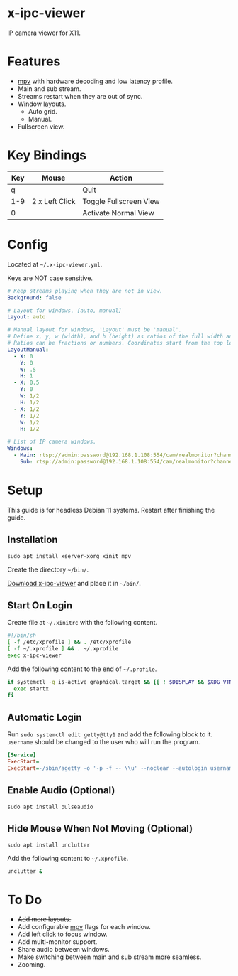 # x-ipc-viewer

IP camera viewer for X11.

# Features

- [mpv](https://mpv.io) with hardware decoding and low latency profile.
- Main and sub stream.
- Streams restart when they are out of sync.
- Window layouts.
  - Auto grid.
  - Manual.
- Fullscreen view.

# Key Bindings

| Key | Mouse          | Action                 |
| --- | -------------- | ---------------------- |
| q   |                | Quit                   |
| 1-9 | 2 x Left Click | Toggle Fullscreen View |
| 0   |                | Activate Normal View   |

# Config

Located at `~/.x-ipc-viewer.yml`.

Keys are NOT case sensitive.

```yaml
# Keep streams playing when they are not in view.
Background: false

# Layout for windows, [auto, manual]
Layout: auto

# Manual layout for windows, 'Layout' must be 'manual'.
# Define x, y, w (width), and h (height) as ratios of the full width and height.
# Ratios can be fractions or numbers. Coordinates start from the top left corner.
LayoutManual:
  - X: 0
    Y: 0
    W: .5
    H: 1
  - X: 0.5
    Y: 0
    W: 1/2
    H: 1/2
  - X: 1/2
    Y: 1/2
    W: 1/2
    H: 1/2

# List of IP camera windows.
Windows:
  - Main: rtsp://admin:password@192.168.1.108:554/cam/realmonitor?channel=1&subtype=0 # Main stream used in fullscreen and/or normal view.
    Sub: rtsp://admin:password@192.168.1.108:554/cam/realmonitor?channel=1&subtype=1 # Sub stream used in normal view. (optional)
```

# Setup

This guide is for headless Debian 11 systems. Restart after finishing the guide.

## Installation

```
sudo apt install xserver-xorg xinit mpv
```

Create the directory `~/bin/`.

[Download x-ipc-viewer](https://github.com/ItsNotGoodName/x-ipc-viewer/releases) and place it in `~/bin/`.

## Start On Login

Create file at `~/.xinitrc` with the following content.

```sh
#!/bin/sh
[ -f /etc/xprofile ] && . /etc/xprofile
[ -f ~/.xprofile ] && . ~/.xprofile
exec x-ipc-viewer
```

Add the following content to the end of `~/.profile`.

```sh
if systemctl -q is-active graphical.target && [[ ! $DISPLAY && $XDG_VTNR -eq 1 ]]; then
  exec startx
fi
```

## Automatic Login

Run `sudo systemctl edit getty@tty1` and add the following block to it.
`username` should be changed to the user who will run the program.

```ini
[Service]
ExecStart=
ExecStart=-/sbin/agetty -o '-p -f -- \\u' --noclear --autologin username %I $TERM
```

## Enable Audio (Optional)

```shell
sudo apt install pulseaudio
```

## Hide Mouse When Not Moving (Optional)

```shell
sudo apt install unclutter
```

Add the following content to `~/.xprofile`.

```sh
unclutter &
```

# To Do

- ~~Add more layouts.~~
- Add configurable [mpv](https://mpv.io) flags for each window.
- Add left click to focus window.
- Add multi-monitor support.
- Share audio between windows.
- Make switching between main and sub stream more seamless.
- Zooming.
